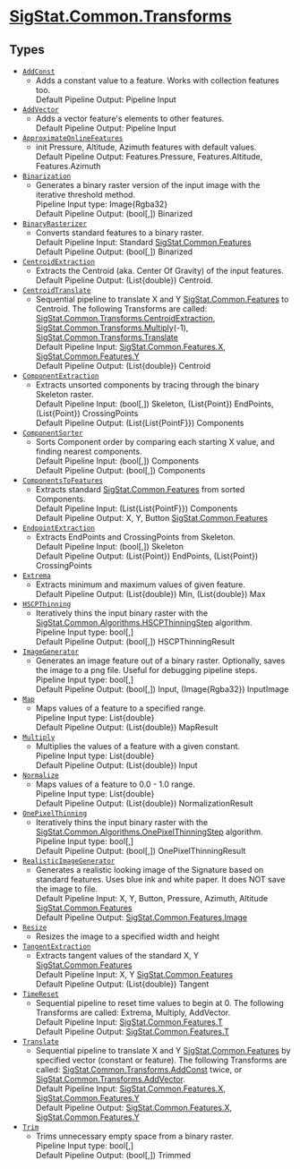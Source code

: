 # [SigStat.Common.Transforms](./README.md)

## Types

- [`AddConst`](./AddConst.md)
	- Adds a constant value to a feature. Works with collection features too.  <br>Default Pipeline Output: Pipeline Input
- [`AddVector`](./AddVector.md)
	- Adds a vector feature's elements to other features.  <br>Default Pipeline Output: Pipeline Input
- [`ApproximateOnlineFeatures`](./ApproximateOnlineFeatures.md)
	- init Pressure, Altitude, Azimuth features with default values.  <br>Default Pipeline Output: Features.Pressure, Features.Altitude, Features.Azimuth
- [`Binarization`](./Binarization.md)
	- Generates a binary raster version of the input image with the iterative threshold method.  <br>Pipeline Input type: Image{Rgba32}<br>Default Pipeline Output: (bool[,]) Binarized
- [`BinaryRasterizer`](./BinaryRasterizer.md)
	- Converts standard features to a binary raster.  <br>Default Pipeline Input: Standard [SigStat.Common.Features](../SigStat/Common/Features.md)<br>Default Pipeline Output: (bool[,]) Binarized
- [`CentroidExtraction`](./CentroidExtraction.md)
	- Extracts the Centroid (aka. Center Of Gravity) of the input features.  <br> Default Pipeline Output: (List{double}) Centroid.
- [`CentroidTranslate`](./CentroidTranslate.md)
	- Sequential pipeline to translate X and Y [SigStat.Common.Features](../SigStat/Common/Features.md) to Centroid.  The following Transforms are called: [SigStat.Common.Transforms.CentroidExtraction](../SigStat/Common/Transforms/CentroidExtraction.md), [SigStat.Common.Transforms.Multiply](../SigStat/Common/Transforms/Multiply.md)(-1), [SigStat.Common.Transforms.Translate](../SigStat/Common/Transforms/Translate.md)<br>Default Pipeline Input: [SigStat.Common.Features.X](), [SigStat.Common.Features.Y]()<br>Default Pipeline Output: (List{double}) Centroid
- [`ComponentExtraction`](./ComponentExtraction.md)
	- Extracts unsorted components by tracing through the binary Skeleton raster.  <br>Default Pipeline Input: (bool[,]) Skeleton, (List{Point}) EndPoints, (List{Point}) CrossingPoints<br>Default Pipeline Output: (List{List{PointF}}) Components
- [`ComponentSorter`](./ComponentSorter.md)
	- Sorts Component order by comparing each starting X value, and finding nearest components.  <br>Default Pipeline Input: (bool[,]) Components<br>Default Pipeline Output: (bool[,]) Components
- [`ComponentsToFeatures`](./ComponentsToFeatures.md)
	- Extracts standard [SigStat.Common.Features](../SigStat/Common/Features.md) from sorted Components.  <br>Default Pipeline Input: (List{List{PointF}}) Components<br>Default Pipeline Output: X, Y, Button [SigStat.Common.Features](../SigStat/Common/Features.md)
- [`EndpointExtraction`](./EndpointExtraction.md)
	- Extracts EndPoints and CrossingPoints from Skeleton.  <br>Default Pipeline Input: (bool[,]) Skeleton<br>Default Pipeline Output: (List{Point}) EndPoints, (List{Point}) CrossingPoints
- [`Extrema`](./Extrema.md)
	- Extracts minimum and maximum values of given feature.  <br>Default Pipeline Output: (List{double}) Min, (List{double}) Max
- [`HSCPThinning`](./HSCPThinning.md)
	- Iteratively thins the input binary raster with the [SigStat.Common.Algorithms.HSCPThinningStep](../SigStat/Common/Algorithms/HSCPThinningStep.md) algorithm.  <br>Pipeline Input type: bool[,]<br>Default Pipeline Output: (bool[,]) HSCPThinningResult
- [`ImageGenerator`](./ImageGenerator.md)
	- Generates an image feature out of a binary raster.  Optionally, saves the image to a png file.  Useful for debugging pipeline steps.  <br>Pipeline Input type: bool[,]<br>Default Pipeline Output: (bool[,]) Input, (Image{Rgba32}) InputImage
- [`Map`](./Map.md)
	- Maps values of a feature to a specified range.  <br>Pipeline Input type: List{double}<br>Default Pipeline Output: (List{double}) MapResult
- [`Multiply`](./Multiply.md)
	- Multiplies the values of a feature with a given constant.  <br>Pipeline Input type: List{double}<br>Default Pipeline Output: (List{double}) Input
- [`Normalize`](./Normalize.md)
	- Maps values of a feature to 0.0 - 1.0 range.  <br>Pipeline Input type: List{double}<br>Default Pipeline Output: (List{double}) NormalizationResult
- [`OnePixelThinning`](./OnePixelThinning.md)
	- Iteratively thins the input binary raster with the [SigStat.Common.Algorithms.OnePixelThinningStep](../SigStat/Common/Algorithms/OnePixelThinningStep.md) algorithm.  <br>Pipeline Input type: bool[,]<br>Default Pipeline Output: (bool[,]) OnePixelThinningResult
- [`RealisticImageGenerator`](./RealisticImageGenerator.md)
	- Generates a realistic looking image of the Signature based on standard features. Uses blue ink and white paper. It does NOT save the image to file.  <br>Default Pipeline Input: X, Y, Button, Pressure, Azimuth, Altitude [SigStat.Common.Features](../SigStat/Common/Features.md)<br>Default Pipeline Output: [SigStat.Common.Features.Image]()
- [`Resize`](./Resize.md)
	- Resizes the image to a specified width and height
- [`TangentExtraction`](./TangentExtraction.md)
	- Extracts tangent values of the standard X, Y [SigStat.Common.Features](../SigStat/Common/Features.md)<br>Default Pipeline Input: X, Y [SigStat.Common.Features](../SigStat/Common/Features.md)<br>Default Pipeline Output: (List{double})  Tangent
- [`TimeReset`](./TimeReset.md)
	- Sequential pipeline to reset time values to begin at 0.  The following Transforms are called: Extrema, Multiply, AddVector.  <br>Default Pipeline Input: [SigStat.Common.Features.T]()<br>Default Pipeline Output: [SigStat.Common.Features.T]()
- [`Translate`](./Translate.md)
	- Sequential pipeline to translate X and Y [SigStat.Common.Features](../SigStat/Common/Features.md) by specified vector (constant or feature).  The following Transforms are called: [SigStat.Common.Transforms.AddConst](../SigStat/Common/Transforms/AddConst.md) twice, or [SigStat.Common.Transforms.AddVector](../SigStat/Common/Transforms/AddVector.md).  <br>Default Pipeline Input: [SigStat.Common.Features.X](), [SigStat.Common.Features.Y]()<br>Default Pipeline Output: [SigStat.Common.Features.X](), [SigStat.Common.Features.Y]()
- [`Trim`](./Trim.md)
	- Trims unnecessary empty space from a binary raster.  <br>Pipeline Input type: bool[,]<br>Default Pipeline Output: (bool[,]) Trimmed

